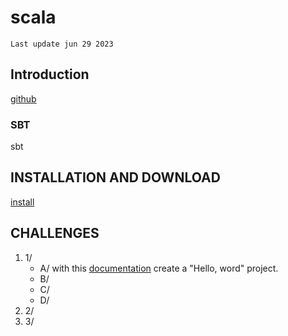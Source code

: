 # scala
` Last update jun 29 2023 `
## Introduction
<a href="https://github.com/lampepfl/dotty">github</a>
### SBT
sbt
## INSTALLATION AND DOWNLOAD
<a href="https://www.scala-sbt.org/download.html">install</a>
## CHALLENGES
1. 1/
   -  A/  with this <a href="https://docs.scala-lang.org/getting-started/sbt-track/getting-started-with-scala-and-sbt-on-the-command-line.html" >documentation</a> create a "Hello, word" project.
   -  B/
   -  C/
   -  D/
2.   2/
3.   3/




